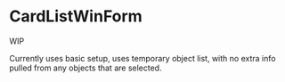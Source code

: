 # CardListWinForm

WIP

Currently uses basic setup, uses temporary object list, with no extra info pulled from any objects that are selected.
